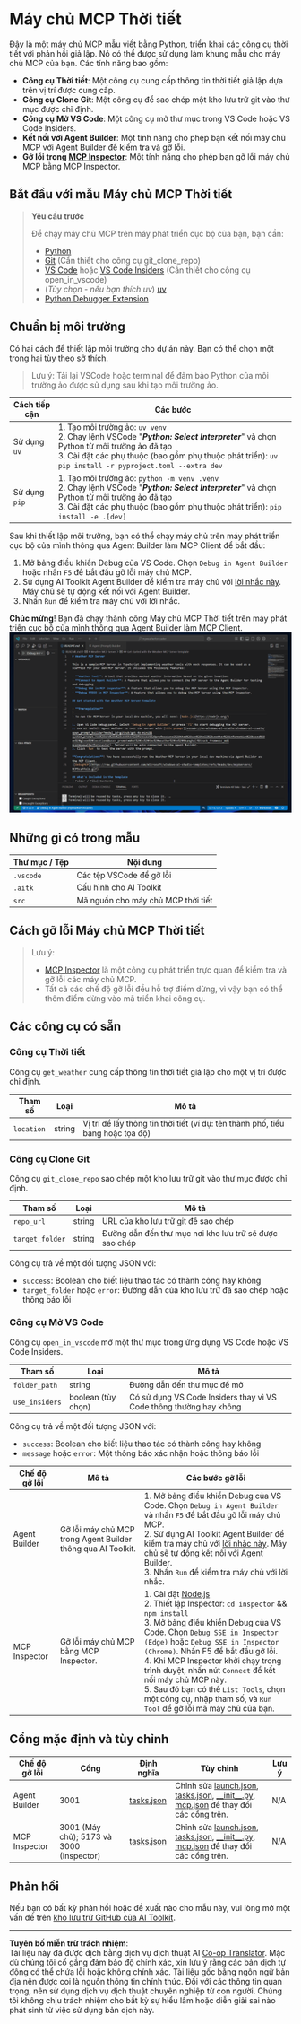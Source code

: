 <!--
CO_OP_TRANSLATOR_METADATA:
{
  "original_hash": "9a6a4d3497921d2f6d9699f0a6a1890c",
  "translation_date": "2025-09-09T22:03:29+00:00",
  "source_file": "10-StreamliningAIWorkflowsBuildingAnMCPServerWithAIToolkit/lab4/code/github_mcp_server/README.md",
  "language_code": "vi"
}
-->
# Máy chủ MCP Thời tiết

Đây là một máy chủ MCP mẫu viết bằng Python, triển khai các công cụ thời tiết với phản hồi giả lập. Nó có thể được sử dụng làm khung mẫu cho máy chủ MCP của bạn. Các tính năng bao gồm:

- **Công cụ Thời tiết**: Một công cụ cung cấp thông tin thời tiết giả lập dựa trên vị trí được cung cấp.
- **Công cụ Clone Git**: Một công cụ để sao chép một kho lưu trữ git vào thư mục được chỉ định.
- **Công cụ Mở VS Code**: Một công cụ mở thư mục trong VS Code hoặc VS Code Insiders.
- **Kết nối với Agent Builder**: Một tính năng cho phép bạn kết nối máy chủ MCP với Agent Builder để kiểm tra và gỡ lỗi.
- **Gỡ lỗi trong [MCP Inspector](https://github.com/modelcontextprotocol/inspector)**: Một tính năng cho phép bạn gỡ lỗi máy chủ MCP bằng MCP Inspector.

## Bắt đầu với mẫu Máy chủ MCP Thời tiết

> **Yêu cầu trước**
>
> Để chạy máy chủ MCP trên máy phát triển cục bộ của bạn, bạn cần:
>
> - [Python](https://www.python.org/)
> - [Git](https://git-scm.com/) (Cần thiết cho công cụ git_clone_repo)
> - [VS Code](https://code.visualstudio.com/) hoặc [VS Code Insiders](https://code.visualstudio.com/insiders/) (Cần thiết cho công cụ open_in_vscode)
> - (*Tùy chọn - nếu bạn thích uv*) [uv](https://github.com/astral-sh/uv)
> - [Python Debugger Extension](https://marketplace.visualstudio.com/items?itemName=ms-python.debugpy)

## Chuẩn bị môi trường

Có hai cách để thiết lập môi trường cho dự án này. Bạn có thể chọn một trong hai tùy theo sở thích.

> Lưu ý: Tải lại VSCode hoặc terminal để đảm bảo Python của môi trường ảo được sử dụng sau khi tạo môi trường ảo.

| Cách tiếp cận | Các bước |
| ------------- | -------- |
| Sử dụng `uv` | 1. Tạo môi trường ảo: `uv venv` <br>2. Chạy lệnh VSCode "***Python: Select Interpreter***" và chọn Python từ môi trường ảo đã tạo <br>3. Cài đặt các phụ thuộc (bao gồm phụ thuộc phát triển): `uv pip install -r pyproject.toml --extra dev` |
| Sử dụng `pip` | 1. Tạo môi trường ảo: `python -m venv .venv` <br>2. Chạy lệnh VSCode "***Python: Select Interpreter***" và chọn Python từ môi trường ảo đã tạo <br>3. Cài đặt các phụ thuộc (bao gồm phụ thuộc phát triển): `pip install -e .[dev]` | 

Sau khi thiết lập môi trường, bạn có thể chạy máy chủ trên máy phát triển cục bộ của mình thông qua Agent Builder làm MCP Client để bắt đầu:
1. Mở bảng điều khiển Debug của VS Code. Chọn `Debug in Agent Builder` hoặc nhấn `F5` để bắt đầu gỡ lỗi máy chủ MCP.
2. Sử dụng AI Toolkit Agent Builder để kiểm tra máy chủ với [lời nhắc này](../../../../../../../../../../../open_prompt_builder). Máy chủ sẽ tự động kết nối với Agent Builder.
3. Nhấn `Run` để kiểm tra máy chủ với lời nhắc.

**Chúc mừng**! Bạn đã chạy thành công Máy chủ MCP Thời tiết trên máy phát triển cục bộ của mình thông qua Agent Builder làm MCP Client.
![DebugMCP](https://raw.githubusercontent.com/microsoft/windows-ai-studio-templates/refs/heads/dev/mcpServers/mcp_debug.gif)

## Những gì có trong mẫu

| Thư mục / Tệp | Nội dung                                     |
| ------------- | -------------------------------------------- |
| `.vscode`     | Các tệp VSCode để gỡ lỗi                    |
| `.aitk`       | Cấu hình cho AI Toolkit                     |
| `src`         | Mã nguồn cho máy chủ MCP thời tiết           |

## Cách gỡ lỗi Máy chủ MCP Thời tiết

> Lưu ý:
> - [MCP Inspector](https://github.com/modelcontextprotocol/inspector) là một công cụ phát triển trực quan để kiểm tra và gỡ lỗi các máy chủ MCP.
> - Tất cả các chế độ gỡ lỗi đều hỗ trợ điểm dừng, vì vậy bạn có thể thêm điểm dừng vào mã triển khai công cụ.

## Các công cụ có sẵn

### Công cụ Thời tiết
Công cụ `get_weather` cung cấp thông tin thời tiết giả lập cho một vị trí được chỉ định.

| Tham số | Loại | Mô tả |
| ------- | ---- | ----- |
| `location` | string | Vị trí để lấy thông tin thời tiết (ví dụ: tên thành phố, tiểu bang hoặc tọa độ) |

### Công cụ Clone Git
Công cụ `git_clone_repo` sao chép một kho lưu trữ git vào thư mục được chỉ định.

| Tham số | Loại | Mô tả |
| ------- | ---- | ----- |
| `repo_url` | string | URL của kho lưu trữ git để sao chép |
| `target_folder` | string | Đường dẫn đến thư mục nơi kho lưu trữ sẽ được sao chép |

Công cụ trả về một đối tượng JSON với:
- `success`: Boolean cho biết liệu thao tác có thành công hay không
- `target_folder` hoặc `error`: Đường dẫn của kho lưu trữ đã sao chép hoặc thông báo lỗi

### Công cụ Mở VS Code
Công cụ `open_in_vscode` mở một thư mục trong ứng dụng VS Code hoặc VS Code Insiders.

| Tham số | Loại | Mô tả |
| ------- | ---- | ----- |
| `folder_path` | string | Đường dẫn đến thư mục để mở |
| `use_insiders` | boolean (tùy chọn) | Có sử dụng VS Code Insiders thay vì VS Code thông thường hay không |

Công cụ trả về một đối tượng JSON với:
- `success`: Boolean cho biết liệu thao tác có thành công hay không
- `message` hoặc `error`: Một thông báo xác nhận hoặc thông báo lỗi

| Chế độ gỡ lỗi | Mô tả | Các bước gỡ lỗi |
| ------------- | ----- | --------------- |
| Agent Builder | Gỡ lỗi máy chủ MCP trong Agent Builder thông qua AI Toolkit. | 1. Mở bảng điều khiển Debug của VS Code. Chọn `Debug in Agent Builder` và nhấn `F5` để bắt đầu gỡ lỗi máy chủ MCP.<br>2. Sử dụng AI Toolkit Agent Builder để kiểm tra máy chủ với [lời nhắc này](../../../../../../../../../../../open_prompt_builder). Máy chủ sẽ tự động kết nối với Agent Builder.<br>3. Nhấn `Run` để kiểm tra máy chủ với lời nhắc. |
| MCP Inspector | Gỡ lỗi máy chủ MCP bằng MCP Inspector. | 1. Cài đặt [Node.js](https://nodejs.org/)<br> 2. Thiết lập Inspector: `cd inspector` && `npm install` <br> 3. Mở bảng điều khiển Debug của VS Code. Chọn `Debug SSE in Inspector (Edge)` hoặc `Debug SSE in Inspector (Chrome)`. Nhấn F5 để bắt đầu gỡ lỗi.<br> 4. Khi MCP Inspector khởi chạy trong trình duyệt, nhấn nút `Connect` để kết nối máy chủ MCP này.<br> 5. Sau đó bạn có thể `List Tools`, chọn một công cụ, nhập tham số, và `Run Tool` để gỡ lỗi mã máy chủ của bạn.<br> |

## Cổng mặc định và tùy chỉnh

| Chế độ gỡ lỗi | Cổng | Định nghĩa | Tùy chỉnh | Lưu ý |
| ------------- | ---- | ---------- | --------- | ----- |
| Agent Builder | 3001 | [tasks.json](../../../../../../10-StreamliningAIWorkflowsBuildingAnMCPServerWithAIToolkit/lab4/code/github_mcp_server/.vscode/tasks.json) | Chỉnh sửa [launch.json](../../../../../../10-StreamliningAIWorkflowsBuildingAnMCPServerWithAIToolkit/lab4/code/github_mcp_server/.vscode/launch.json), [tasks.json](../../../../../../10-StreamliningAIWorkflowsBuildingAnMCPServerWithAIToolkit/lab4/code/github_mcp_server/.vscode/tasks.json), [\_\_init\_\_.py](../../../../../../10-StreamliningAIWorkflowsBuildingAnMCPServerWithAIToolkit/lab4/code/github_mcp_server/src/__init__.py), [mcp.json](../../../../../../10-StreamliningAIWorkflowsBuildingAnMCPServerWithAIToolkit/lab4/code/github_mcp_server/.aitk/mcp.json) để thay đổi các cổng trên. | N/A |
| MCP Inspector | 3001 (Máy chủ); 5173 và 3000 (Inspector) | [tasks.json](../../../../../../10-StreamliningAIWorkflowsBuildingAnMCPServerWithAIToolkit/lab4/code/github_mcp_server/.vscode/tasks.json) | Chỉnh sửa [launch.json](../../../../../../10-StreamliningAIWorkflowsBuildingAnMCPServerWithAIToolkit/lab4/code/github_mcp_server/.vscode/launch.json), [tasks.json](../../../../../../10-StreamliningAIWorkflowsBuildingAnMCPServerWithAIToolkit/lab4/code/github_mcp_server/.vscode/tasks.json), [\_\_init\_\_.py](../../../../../../10-StreamliningAIWorkflowsBuildingAnMCPServerWithAIToolkit/lab4/code/github_mcp_server/src/__init__.py), [mcp.json](../../../../../../10-StreamliningAIWorkflowsBuildingAnMCPServerWithAIToolkit/lab4/code/github_mcp_server/.aitk/mcp.json) để thay đổi các cổng trên. | N/A |

## Phản hồi

Nếu bạn có bất kỳ phản hồi hoặc đề xuất nào cho mẫu này, vui lòng mở một vấn đề trên [kho lưu trữ GitHub của AI Toolkit](https://github.com/microsoft/vscode-ai-toolkit/issues).

---

**Tuyên bố miễn trừ trách nhiệm**:  
Tài liệu này đã được dịch bằng dịch vụ dịch thuật AI [Co-op Translator](https://github.com/Azure/co-op-translator). Mặc dù chúng tôi cố gắng đảm bảo độ chính xác, xin lưu ý rằng các bản dịch tự động có thể chứa lỗi hoặc không chính xác. Tài liệu gốc bằng ngôn ngữ bản địa nên được coi là nguồn thông tin chính thức. Đối với các thông tin quan trọng, nên sử dụng dịch vụ dịch thuật chuyên nghiệp từ con người. Chúng tôi không chịu trách nhiệm cho bất kỳ sự hiểu lầm hoặc diễn giải sai nào phát sinh từ việc sử dụng bản dịch này.